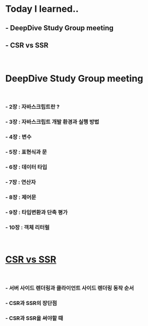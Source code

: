 # Today I learned.. 
  ## - DeepDive Study Group meeting
  ## - CSR vs SSR 

<br>

# DeepDive Study Group meeting

<br>

  ### - 2장 : 자바스크립트란 ? 
  ### - 3장 : 자바스크립트 개발 환경과 실행 방법
  ### - 4장 : 변수 
  ### - 5장 : 표현식과 문 
  ### - 6장 : 데이터 타입 
  ### - 7장 : 연산자
  ### - 8장 : 제어문
  ### - 9장 : 타입변환과 단축 평가
  ### - 10장 : 객체 리터럴 

<br>

# [CSR vs SSR](https://evan6-6.tistory.com/43)

<br>

  ### - 서버 사이드 렌더링과 클라이언트 사이드 렌더링 동작 순서
  ### - CSR과 SSR의 장단점 
  ### - CSR과 SSR을 써야할 때 